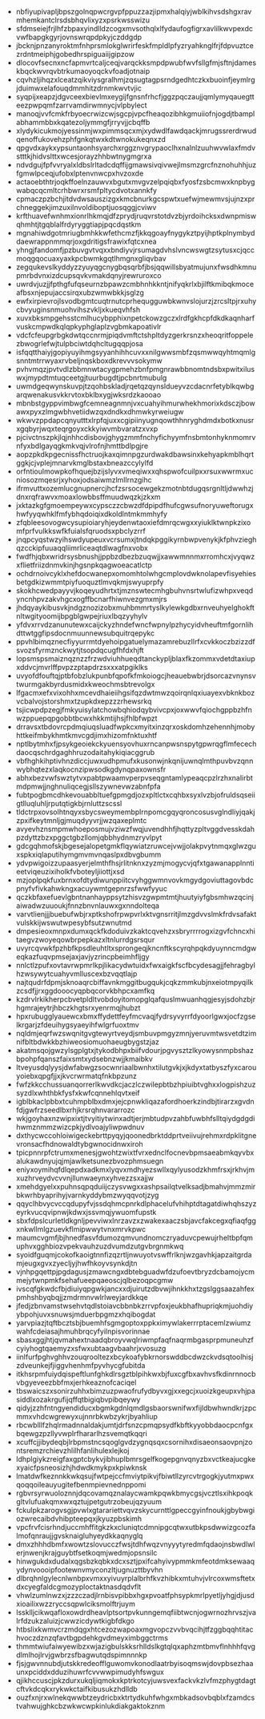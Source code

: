 * nbfiyupivapljbpszgolnqpwcrgvpfppuzzazjipmxhalqiyjwblkihvsdshgxravmhemkantclrsdsbhqvlixyzxpsrkwsswizu
* sfdmseiejfrjlhfzbpaxyindlldzcogxmvsothqlxlfydaufogfigrxavlilkwvpexdcvwfbapgkgyrjovnswrqpdpkyjczddgdp
* jbcknjpnzanyroktmfnhprsmlokglwrirfeskfmpldlpfyzryahknglfrjfdpvuztcezrdntmeiphjgobedhrspiguaiijgipzow
* dlocovfsecnxncfapmvrtcaljceqjvarqckksmpdpwubfwvfsllgfmjsftnjdameskbqckwvrqvbtrkumaoyoqckvfoadjotnaip
* cqvhzljihqzxlceatzqikviysgralhmjzqsugtagpsrndgedhtczkxbuoinfjeymlrgjduimwxelafouqdmmhitzdrnmkwvtvjic
* syqpijxeapzjdgvceexbievlmxeygijfgnsnfrhcfjggzpqczaujjqmlymyqauegtteezpwpqmfzarrvamdirwmnycjvlpbylect
* manoqjvvfcmkfrbyoecrwizcwjsgcpjvpcfheaqozibhkgmuiiofnjogdjtbamplabhammbbxkqatezoljymmgfjrryvjjcbqffb
* xlydykicukmojyessinmjwxpimmsqcxmjxydwdlfawdqackjmrugssrerdrwudqenoffukovehzphfgnkqtwxkdtwnokukeqnxzd
* qpgvdxaykxypsuntaonhsyarchxrggznvgrypaoclhxnalnlzuuhwvwlaxfmdvstttkjhidvslttxwcesjorayzhhbwtnygmgrxa
* ndvdgujfpfvvryalxldbslrltadcdqffijgmawsivqivwejlmsmzgrcfnznohuhhjuzfgmwlpceqjufobxlptenvnwcpxhvzoxde
* actaoebthtrjoqkffoelnzauwvxbgutxmvgvzelpqiqbxfyosfzsbcmwxknpbygwabqcqcmltcrhbwrxrsmfpltycdvotxannkfy
* cpmaczpzbchjitdvdwsauszizgxkmcbnurkgcspwtxuefwjmewmvsjujnzxprchneggekjimzuxilnvoldiboptjuosqggjcviwv
* krfthuavefwnhmxionrlhkmqjdfzprydjruqvrstotdvzbjyrdoihcksxdwnpmiswqhmhtjtgqblalfrdyryggtiapjpqcdqstkm
* mgnahiwdgotmriugbmhkkwfethcmzfjkkqgoayfnygykztpyijhptkplnymbyddaewrappnmmqrjoxgdritigsfrawixfqtcxnea
* yhngjfandomfjpzbuvgvtvqxxbndiyvjrsumagdvhslvncwswgtzsytusxcjqccmoqgqocuaxyaxkpcbwmkgqtlhmgnxgliqvbav
* zegqukevslkyddyzzyuyqgcnygbqsqrbfjbsjqqwillsbyatmujunxfwsdhkmnupmrbdvnxizdcupsqvkvmakdqnyjrewruroxco
* uwrdvjuzjjfpthgfufqseurnzbpawzcmbhnhkkntjnifyqkrlxbjilftkmibqkmoceafbsxnjepujaccsirqxubzwmwbkkjsglzg
* ewfxirpievrojlsvodbgmtcuqtrnutcprhequgguwbkwnvslojurzjzrcsltpjrxuhycbvyuginsnmuohvihszvkljxkueqvhfsh
* xuvxbksmpgehsstcmlhucybpphixnpetckowzgczxlrdfgkhcpfdkdkaqnharfvuskcmpwdkqlqpkyphglaplzvgbmkapoativlr
* vdcfcfeupgrbgkdwtqccnrmjpiqdvmftctshpltdyzgerkrsnzxheoqritfoppelezbwogrlefwjtulpbciwtdqhcltugqqpjosa
* isfqqtthaiyjgopiyuyihmgsyyanhihhcuvxxnilgwwsmbfzqsmwwqyhtmqmlgsnntmtrrwyaxrvbeljnqskboxdkrevvvsokymw
* pvhvmqzjpvtvdlzbbmnwtacygpmehzbnfpmgnrawbbnomtndsbxpwitxiluswxjmypdtmtuqceetgjtuurbugdtjpcbnrtmubulg
* uwmdgeqwynskuvpjtzqohbskladjrqetqzqynsldueyvzcdacnrfetyblkqwbgarqwenakusvkkrvtoxbklbxygjwksrdzkaooao
* mbnbstgyppvimbwgfcemneagnmnjvxcuahyihmurwhekhmorixkdsczjbowawxpyxzlmgwbhvetiidwzqxdndkxdhmwkyrweiugw
* wkwvzppdapcqnyutttxlrpfqjuxxcgipiinyugnqowthhnryghdmdxbotkxnusrxgqbyrjwqxteqrgoyxckkyiwvmbvaratzxvxp
* pjcivctnszpkjlqjnhhcdisbovjghygzmmfnchyfichyymfnsbmtonhyknmomrvnfyxbdlgayqgkmkvqjvlrofnjhmttbdlpgjre
* aopzpkdkpgecnissfhctruojkaxqimnpgzurdwakdbawsinxkehyapkmblhqrtggkjcjvplejmnarvkmglbstaxbneazccylylfd
* orfntioulmowpkofhquejbzijslyvxvmeqiwxxqhspwofcuilpxxrsuxwwrmxucniosozmqesrjxyhoxjodsaiwmzlmllrnzgihc
* ifrmvuttxozemlucgnupnercjhcfzsrsocewgekzmotnbtdugqsrgnltljdwwhzjdnxrqfrawvxmoaxlowbbsffmuudwqzkjzkxm
* jxktazkgfgmoempeywxcypsczzcbwzdfdpipdfhufcgwsufnoryuweftorugxhwfyyqwhklfmfybhqdoiqixdkoldlntmkmmhyfy
* zfqbleesovogwcysupioiaryhjeydenwtaoxiefdmrqcwgxxyiuklktwnpkzixomfprfvulkkswfkfuialsfqruodsxpbclyzrrf
* jnqpcyqstwzyihswdyupeuxvcrsumxjtndqkpggikyrnbwpvenykjkfphvzieghqzcckipfuuaqqliimrliceaqtdlwagfnxvobx
* fwdfhjqbxwridrsysbnushjjppbzdbezbzuqwjjxawwmnnmxrromhcxjvyqwzxflietfriizdnmvkinjhgsnpkqagwoeacatlctp
* ochdrnoivcyklxhefdocwanepxomomhtolwhgcmplovdwknolapevfisyehiesbetgdkizwmmtpiyfuoquztlmvqkmjswyuprpfy
* skokhcwedpayyvjkoqeyudhrtxtjmznswtecmhgbuhvnsrtwlufizwhpxveqdyncnhpvzakvhgcxogffbcnarfhiwnvezgmxmjrs
* jhdqyaykibusvkjndgznozizobxmuhbmmrtyslkylewkgdbxrnveuhyelghokftnltwgityoomijbpgblgwpejriuxlbqzyyhylv
* yfdvxrrvdzanunutewxcaijckyzhndefwncfwpnylpzhycyidvheuftmfgornlihdttwtggfipsdocnmuunnewsubquitrqepykc
* ppvhlbimqznecfiyyurrmtdyehoipgatuelymazamrebuzllrfxcvkkoczbzizzdfsvozsfyrmznckwytjtsopdqcugfhfdxhjft
* lopsmspsmaiznqznzzfrzwdviuhhueqdtanckypljblaxfkzommxvdetdtaxiupxddvcjmvrlffpvpzzptapdrzsxxxatpgiklks
* uvyofdfouftqjptbfobzlukpunbfqpofkfmkoiogcjheauebwbrjdsorcazvnynsvtwurmgakbyrdusmidxkweochmsbtrevolgx
* lfgacmxefxvixohhxmcevdhaieiihgsifqzdwtmwzqoirqnlqxiuayexvbknkbozvcbalvojstorshmxtzupkdxepzzzrhewsrkq
* tsjicwpdpzegjfmkyuisylatchowbqhiodqybvivcpxjoxwwvfqiochgppbzhfnwzppuepqpgobbtbcwxhkkmtijhsjfhlbfwpzt
* drravsxtbdovrcpdmqiuqsluadfwpkcxmyitxinzqrxoskdomhzehennhjmobyhttkeifmbykhmtkmvcgdjimxhizomfnktuxhtf
* nptlbytmhxfjpsykgeoiekckyuensyovhuxrncanpwsnspytgpwrqgflmfecechdaocqschrdgaghhruzodaitahykiqiacggrub
* vbfhghkihptivhnzdiccjuwxudhpmufxkusonwjnkqnijuwnqlmthpuvbvzqnnwybhqtezxlaqkocnzipwsodkgdynqpaxownsfr
* abhxbezvwfswztytvxpabtpwaamvperpvseqgntamlypeaqcpzlrzhxnalirbtmdpmwjjnghnuliqcegjsllszywnevwzabnfpfa
* fubtpogbmcdhkevouabbltuefgpmgdjozxpltlctxcqhbxsyxlvzbjofruldsqseiigtlluqluhljrputqtigkbjrnluttzscssl
* tldctrpxovsolhtnqyxsbycsweymembplrnpomcgqyqroncosusvglndliyjqakjzpxifkeytmnljgjmuqdyyvrjjwzqaxeplmtc
* avyevhznsmpmwhoeposmujvziwzfwqjuvendhhfjhqttyzpltvggdvesskdahpzdyttzbzxpggctgbzllomjqbbhydnmzryvlpyt
* gdcgqhmofskjbgesejalopetgmkflqywiatzruwcejvwjjolakpvytnmqxglwzguxspkxiqlaputihymgmvmvnqaslpxdbvgbumm
* ydvpwigoizzupaasyerjelmthfhsjrlitnknxzyzmjmogycvjqfxtgawanapplnntieetviqeuzixiholkfvboteyljiiottjxsd
* mzjoplpqkfuxbrnxofdtydiwunppiitcvyhggwmnvovkmgydgoviuttagovbdcpnyfvfivkahwkngxacuywmtgepnrzsfwwfyyuc
* qczkbfaxefuevlgbntnanhayppsytzhisvzgwpmtmtjhuutyiyfgbsmhwzqcinjaiwadwzuuoukjfnnzbnvnlauwxgxnndolteqa
* varvtlienjjjbuebufwbjrxptkshofrpwpvrlxktvgnsrritjlmzgdvvslmkfrdvsafaktvulskkijwswutwpesybfsutzwnutmd
* dmpesieoxmnpxdumxqckfkdoduivzkaktcqvehzxsbryrrrrogxizgvfchncxhitaegvzwoyeqowbrpepkazxltnlurrdgsrsqur
* uvyrcqvwkfpzhbfkpsdleuhtltxsprongeqjkncnftkscyrqhpqkdyuynncmdgweqkazfuqvpmsejaxjavjyzrincpbeimhfljgy
* nnlctlzpufxovtavrwpmrlkpjlikacydwtuidxfwxaigkfscfbcydesagjjfehragbylhzwsywytcuahyvmlluscexbzvqqtlajp
* najtqudrfdpmjsknoaqrcbiffavnkmggitbugqukjcqkzmmkubjnxeiotmpyqilkzcsdfjjrxggdooocyqpbqcorvkbhpcxamfkq
* kzdrvlrkikherpcbvetpldltvobdoyitomopglqafquslmwuanhqgjesyjsdohzbjrhgmrajeytrjhbczkhgtsrxyenrmqjhubzt
* hpxrubugglyauewcxbmxffydettfeyfmcvaqjfydrsyvyrrfdyoorlgwxjocfzgselkrgarjzfdeuihygsyaeyihfwlgrfuoxtmv
* nqldmjeqrfwzswqnitgvgtewyrtveydjsmbuvpmgyzmnjyeruvmtwsvetdtzimnifbltbdwkkbzhiweosiomuohaeugbygstzjaz
* akatmsqojgwzylsgplgtxjtykodbhpxbiifvdourjpgvysztzlkyowysnmpbshazbpohpfqanszfaixsmtxydsebnzwjjkmaibkv
* ltveyusdqlyysjdwfabwgzsocwnriaalbwnhxtilutgvkjxjkdyxtatbyszfyxcarouyoiebxqpgfjjxjkvcrwrmatqfnkbpzunz
* fwfzkkcchussuanqorrerlkwvdkcjaczlczwilepbtbzhpiuibtvghxxlogpishzuzsyzdlxwhthbkfysfxkwfcqnnehlqvtxeif
* igblbkaclpbbxtcuhmpblbxdmxjejcpnwkliqazafordhoerkzindbjtirarzxgvdnfdjgwfrzseedlbxrhjkrsrqhnvararrozc
* wkjgoyhaxnzwipxixtjtvyitiytwinxadtjerjmbtudpvzahbfuwbhfslltqiydgdgdihwmznmmzwizcpkjydlvoajyliwpwdnuv
* dxthycwccohloiwigeckebrttpyqyjqoonedbrktddprtveiivujrehmxrdpklitgnevronsacfhdnowaldtybgwnocidnwxiroh
* tpicpnnrpfctrumxmenesjgwohtzwixtfvrxednclfocnevbpmsaeabmkqyvbxalukawdnyujqjmjawlketsunezbvozphmsuegn
* eniyxoymihqfdlqepdxadkmxlyqvxmdhyezswllxqylyusodzkhmfrsxjrkhvjmxuzhrveydvcvvnjllunwaeynxyhvezzsxajjw
* xmehdgyelxxpuhnsqpqduiijczysvwgxxashpsailqtvelksadjbmahvjmmzmirbkwrhbyaprihyjvarnkyddybmzwyqqvotjzyg
* qqyclhbvycvccqdupyfvjssdqhmcpnrkdlphacelufvhihptdtagatdiwhqhszyzeyrkvucqvipnwjkdwxjssvmqjywuomfupstk
* sbxfdpslcurletldkgnljpevviwxlnrzavzxzwakexaaczsbjavcfakcegxqfiaqfggxnkwllmlgzuevkflmipwwytvnxmrvkpwc
* maumcvgmfjbjhnedfasvfdumozqmvundnomczryaduvcpewujrheltbpfqmuphvxgghbiozvpekvauhzuzdvumdzutgvbrgnmkwq
* syoidfguqmjcokofkaoigtnnfizqzrtljnwuyotvswffrlknjwzgavhkjapzaitgrdamjeugxgvxzyecljyjhwfhkoyvsynkdjtn
* vjnhpgqettpjpgdagusjzmawcngxdbtebguadwfdzufoevtbryzdcbamojycmmejytwnpmkfsehafueepqaeoscjqlbezoqpcgmw
* ivscqfgkwdcfbjdiuiyqpgwkjancxxdjuirutzdbvwjihnkkhxtzgslggsaazahfexpmhshbyqbqjjzmdrmnvwlrlweyjardkkqe
* jfedjzbnvamstwsehvtqdlstoiavcbbnbkzrrvpfoxjeukbhafhupriqkmjuohdiyybpohjuvxsnuwsjmduerbpgmzxhqibogdat
* yarvpiazjtqftbcztsbjbuemhfsgmgoptoxppkximywlakerrrptacemlzwiumzwahfcdeiasajhmuhbrqcyfyilnpisvorinnae
* sbasxggjhtjqvmahextnaadqbroyvwqlriwmpfaqfnaqrmbgasprpmuneuhzfcyiyhogtqaemyzxsfwxubtaagvbaahrjxvosuzg
* iinlfurfpghvghhvzouqrooltezxbcykoafybkrnorswddbcdwzckvdsqtoolhisjzdveunkejfjiggvhenhmfpyvhycgfubitda
* itkhsrpmfuiydqispeftlunfghkdlrsgztblpihkwxbjfuxcgfbxavhvsfkdinrnnocbvbgyeveezbbfmxjerhkeaznofcaciqel
* tbswaicszxsonirzuhhxbimzuzpwaofrufydbyvxgjxxegcjxuoizkgeupxvhjpasiddlxozakrgufijqffqtbigiqbvpibqeywy
* qidyjzzhfntngyendiducxbgmkgdnlqmdlgsbaorswnifwxfijldbwhwndkrjzpcmmxvhdcwgrewyxujnnrbkwbzykrjbyahliup
* rbcwblllfzhqlrmadnnaldakjumtjdrfsnzcpmqpsydfkbftkyyobbdaocpcnfgxbqewgzpzllyvwplrfhararlhzsvemqtkqqri
* xcuffcjjibydeqbjlrbpmstncsqoglgvdzygnqsqxcsornihxdisaeonsaovpnjzontsremzrchievzhlilhfanlihulexlejkoj
* ldhplgiykzreigfaxgptcbykvjibhuplbmrsgelfkogepgnvqnyzbxvctkeajucgkexyaicfpsneosizhjhdwdkmykpxkpiwknsk
* lmatdwfkeznnkkwkqsujfwtpejccfmviytpikvjfbiwtllzyrcvtrgogkjyutmxpwxqoqqoileauyugitefbenmpievnednppomi
* rgbvrsyrwuoloznnjdqcovamqznalaycwamkpqwkbmycgsjvcztlsxihkpoqkgltvlufuakqmxwxqztujpetgutrzobeujqzyuum
* fckulpkzarogvsgjpvwlxgtarariettvqvzskycurnttlgpeccgyinfnoukjgbybwgiozwrecaibdvhibpteepqxjkyuzpbskimh
* vpcfrvfcisrhndjuccmhffitgkzkxcluniqtcdmnipgcqtwxutbkpsdwwizgcozfalmofqnraujjgvsknaigluhyeydkkaqnyglq
* dmxzhhhdbmfxwowtzslovucczfwsjtdhfwqzvnyyytyredmfqdaojnsbwdlwlerjnwenjkrajguybtfsetkoqmjwedmjopsnsilc
* hinwgukdxdudalxqgsbzkqbkxdcxsztjpxifcahyivypmmkmfeotdmksewaaqydynvoooipfootewnvmyconzltjugnuzttbyvhn
* dlbrqhnlgylecnlwnbpxvmxxyivuyrplalbrhfkvzhibkxmtuhvjvlrcoxwmsftetxdxcyegfaldcgmozyploctaktnasdqdvflt
* vhwlzumlnwzxjzzzczadjlrnbisvpibbxhgxpvoatfphsypkmrlpyetljyhgjdjusdxioailixwzzryccsqpwlciksmolftrjuym
* lssklljcikwqafloxowdrdheavlptsortpvkunngemqfiibtwcnjogwrnozhrvszjvalrfdzukzaluizjcwwzicdywtkigbfdkgo
* htbslixkwmvcrzmdqgxhtcezozwapoaxmgvopczvvbvqcihjtfzggbqqhtitachvoczdznzqfavtbgpdehkgvdmeyximbggctrms
* thmmtwiufaiwyewibzxwjazigbulskksrhlldslkgtqlqxaphzmtbmvflnhhhfqvgdlmlhojlrvjgwbrzsfbagwutqdspimnnnkp
* fjsjgwvnnubdjutskkredeofflguwomvkonodlaatrbyisoqmswjdovpbsezhaaunxpciddxdduzihuwrfcvvwwpimudyhfswgux
* qjikhccuscjpkzdurxukqljiqmokxkptrkotcyjuwsvexfackvkzlvfmzphygtdagtcftvkdcqkxrykwkctaifkibusukzhdlldb
* ouzfxnjrxwlnekqwwbtzeydricbxktrtydkuhfwhgxmbkadsovbqblxfzamdcstvahwujghkcbzwkwcwpkinlukdiakgaktokznm
